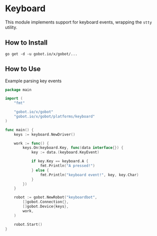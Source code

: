 # Keyboard

This module implements support for keyboard events, wrapping the `stty` utility.

## How to Install

```
go get -d -u gobot.io/x/gobot/...
```

## How to Use

Example parsing key events

```go
package main

import (
	"fmt"

	"gobot.io/x/gobot"
	"gobot.io/x/gobot/platforms/keyboard"
)

func main() {
	keys := keyboard.NewDriver()

	work := func() {
		keys.On(keyboard.Key, func(data interface{}) {
			key := data.(keyboard.KeyEvent)

			if key.Key == keyboard.A {
				fmt.Println("A pressed!")
			} else {
				fmt.Println("keyboard event!", key, key.Char)
			}
		})
	}

	robot := gobot.NewRobot("keyboardbot",
		[]gobot.Connection{},
		[]gobot.Device{keys},
		work,
	)

	robot.Start()
}
```
